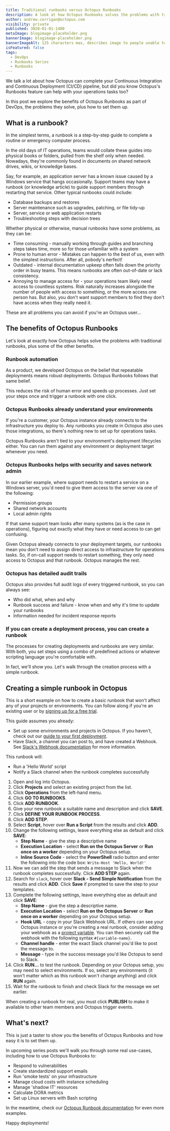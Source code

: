 ```yaml
---
title: Traditional runbooks versus Octopus Runbooks
description: A look at how Octopus Runbooks solves the problems with traditional runbooks.
author: andrew.corrigan@octopus.com
visibility: private
published: 3020-01-01-1400
metaImage: blogimage-placeholder.png
bannerImage: blogimage-placeholder.png
bannerImageAlt: 125 characters max, describes image to people unable to see it.
isFeatured: false
tags: 
  - DevOps
  - Runbooks Series
  - Runbooks
---
```


We talk a lot about how Octopus can complete your Continuous Integration and Continuous Deployment (CI/CD) pipeline, but did you know Octopus's Runbooks feature can help with your operations tasks too?

In this post we explore the benefits of Octopus Runbooks as part of DevOps, the problems they solve, plus how to set them up.

## What is a runbook?

In the simplest terms, a runbook is a step-by-step guide to complete a routine or emergency computer process.

In the old days of IT operations, teams would collate these guides into physical books or folders, pulled from the shelf only when needed. Nowadays, they're commonly found in documents on shared network drives, wikis, or knowledge bases.

Say, for example, an application server has a known issue caused by a Windows service that hangs occasionally. Support teams may have a runbook (or knowledge article) to guide support members through restarting that service. Other typical runbooks could include:

- Database backups and restores
- Server maintenance such as upgrades, patching, or file tidy-up
- Server, service or web application restarts
- Troubleshooting steps with decision trees

Whether physical or otherwise, manual runbooks have some problems, as they can be:

- Time consuming - manually working through guides and branching steps takes time, more so for those unfamiliar with a system
- Prone to human error - Mistakes can happen to the best of us, even with the simplest instructions. After all, pobody's nerfect!
- Outdated - internal documentation upkeep often falls down the priority order in busy teams. This means runbooks are often out-of-date or lack consistency.
- Annoying to manage access for - your operations team likely need access to countless systems. Risk naturally increases alongside the number of people with access to something, or the more access one person has. But also, you don't want support members to find they don't have access when they really need it.

These are all problems you can avoid if you're an Octopus user... 

## The benefits of Octopus Runbooks

Let's look at exactly how Octopus helps solve the problems with traditional runbooks, plus some of the other benefits.

### Runbook automation

As a product, we developed Octopus on the belief that repeatable deployments means robust deployments. Octopus Runbooks follows that same belief.

This reduces the risk of human error and speeds up processes. Just set your steps once and trigger a runbook with one click.

### Octopus Runbooks already understand your environments

If you're a customer, your Octopus instance already connects to the infrastructure you deploy to. Any runbooks you create in Octopus also uses those integrations, so there's nothing new to set up for operations tasks.

Octopus Runbooks aren't tied to your environment's deployment lifecycles either. You can run them against any environment or deployment target whenever you need.

### Octopus Runbooks helps with security and saves network admin

In our earlier example, where support needs to restart a service on a Windows server, you'd need to give them access to the server via one of the following:

- Permission groups
- Shared network accounts
- Local admin rights

If that same support team looks after many systems (as is the case in operations), figuring out exactly what they have or need access to can get confusing.

Given Octopus already connects to your deployment targets, our runbooks mean you don't need to assign direct access to infrastructure for operations tasks. So, if on-call support needs to restart something, they only need access to Octopus and that runbook. Octopus manages the rest.

### Octopus has detailed audit trails

Octopus also provides full audit logs of every triggered runbook, so you can always see:

- Who did what, when and why
- Runbook success and failure - know when and why it's time to update your runbooks
- Information needed for incident response reports

### If you can create a deployment process, you can create a runbook

The processes for creating deployments and runbooks are very similar. With both, you set steps using a combo of predefined actions or whatever scripting language you're comfortable with.

In fact, we'll show you. Let's walk through the creation process with a simple runbook.

## Creating a simple runbook in Octopus

This is a short example on how to create a basic runbook that won't affect any of your projects or environments. You can follow along if you're an existing user or by [signing up for a free trial](https://octopus.com/start).

This guide assumes you already:

- Set up some environments and projects in Octopus. If you haven't, check out our [guide to your first deployment](https://octopus.com/docs/getting-started/first-deployment).
- Have Slack, a channel you can post to, and have created a Webhook. See [Slack's Webhook documentation](https://api.slack.com/messaging/webhooks) for more information.

This runbook will:

- Run a 'Hello World' script
- Notify a Slack channel when the runbook completes successfully

1. Open and log into Octopus.
1. Click **Projects** and select an existing project from the list.
1. Click **Operations** from the left-hand menu.
1. Click **GO TO RUNBOOKS**.
1. Click **ADD RUNBOOK**.
1. Give your new runbook a suitable name and description and click **SAVE**.
1. Click **DEFINE YOUR RUNBOOK PROCESS**.
1. Click **ADD STEP**.
1. Select **Script**, hover over **Run a Script** from the results and click **ADD**.
1. Change the following settings, leave everything else as default and click **SAVE**:
   - **Step Name** - give the step a descriptive name
   - **Execution Location** - select **Run on the Octopus Server** or **Run once on a worker** depending on your Octopus setup.
   - **Inline Source Code** - select the **PowerShell** radio button and enter the following into the code box: `Write-Host 'Hello, World!'`
1. Now we can add the step that sends a message to Slack when the runbook completes successfully. Click **ADD STEP** again. 
1. Search for `slack`, hover over **Slack - Send Simple Notification** from the results and click **ADD**. Click **Save** if prompted to save the step to your templates.
1. Complete the following settings, leave everything else as default and click **SAVE**:
   - **Step Name** - give the step a descriptive name.
   - **Execution Location** - select **Run on the Octopus Server** or **Run once on a worker** depending on your Octopus setup.
   - **Hook URL** - copy in your Slack Webhook URL. If others can see your Octopus instance or you're creating a real runbook, consider adding your webhook as a [project variable](https://octopus.com/docs/projects/variables). You can then securely call the webhook with the following syntax `#{variable-name}`.
   - **Channel handle** - enter the exact Slack channel you'd like to post the message to.
   - **Message** - type in the success message you'd like Octopus to send to Slack.
 1. Click **RUN...** to test the runbook. Depending on your Octopus setup, you may need to select environments. If so, select any environments (it won't matter which as this runbook won't change anything) and click **RUN** again.
 1. Wait for the runbook to finish and check Slack for the message we set earlier.

 When creating a runbook for real, you must click **PUBLISH** to make it available to other team members and Octopus trigger events.

## What's next?

This is just a taster to show you the benefits of Octopus Runbooks and how easy it is to set them up.

In upcoming series posts we'll walk you through some real use-cases, including how to use Octopus Runbooks to:

- Respond to vulnerabilities
- Create standardized support emails
- Run 'smoke tests' on your infrastructure
- Manage cloud costs with instance scheduling
- Manage 'shadow IT' resources
- Calculate DORA metrics
- Set up Linux servers with Bash scripting

In the meantime, check our [Octopus Runbook documentation](https://octopus.com/docs/runbooks/runbook-examples) for even more examples.

Happy deployments!